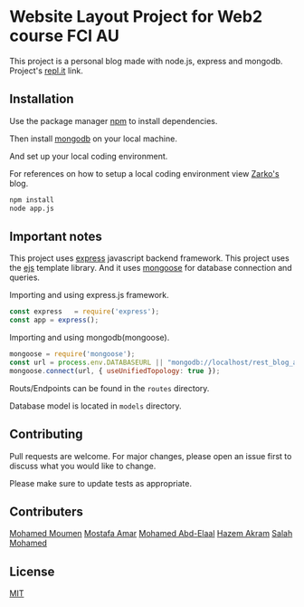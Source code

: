 # Website Layout Project for Web2 course FCI AU

This project is a personal blog made with node.js, express and mongodb.
Project's [repl.it](https://repl.it/@MohamedMoumen/PersonalBlog#readme.md) link.

## Installation

Use the package manager [npm](https://nodejs.org/en/) to install dependencies.

Then install [mongodb](https://www.mongodb.com/try/download/community) on your local machine.

And set up your local coding environment.

For references on how to setup a local coding environment view [Zarko's](https://zarkom.net/) blog. 

```bash
npm install
node app.js
```

## Important notes
This project uses [express](https://expressjs.com/) javascript backend framework.
This project uses the [ejs](https://ejs.co/) template library.
And it uses [mongoose](https://mongoosejs.com/) for database connection and queries.

Importing and using express.js framework.
```javascript
const express   = require('express');
const app = express();
```

Importing and using mongodb(mongoose).
```javascript
mongoose = require('mongoose');
const url = process.env.DATABASEURL || "mongodb://localhost/rest_blog_app";
mongoose.connect(url, { useUnifiedTopology: true });
```
Routs/Endpoints can be found in the `routes` directory.

Database model is located in `models` directory.

## Contributing
Pull requests are welcome. For major changes, please open an issue first to discuss what you would like to change.

Please make sure to update tests as appropriate.

## Contributers
[Mohamed Moumen](https://github.com/MohamedMoumen)
[Mostafa Amar](https://github.com/Hazem-Akram)
[Mohamed Abd-Elaal](https://github.com/salahmansour9900)
[Hazem Akram](https://github.com/Hazem-Akram)
[Salah Mohamed](https://github.com/salahmansour9900)


## License
[MIT](https://choosealicense.com/licenses/mit/)
